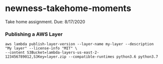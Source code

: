 # newness-takehome-moments
Take home assignment.
Due: 8/17/2020

### Publishing a AWS Layer
```
aws lambda publish-layer-version --layer-name my-layer --description "My layer" --license-info "MIT" \
--content S3Bucket=lambda-layers-us-east-2-123456789012,S3Key=layer.zip --compatible-runtimes python3.6 python3.7
```
